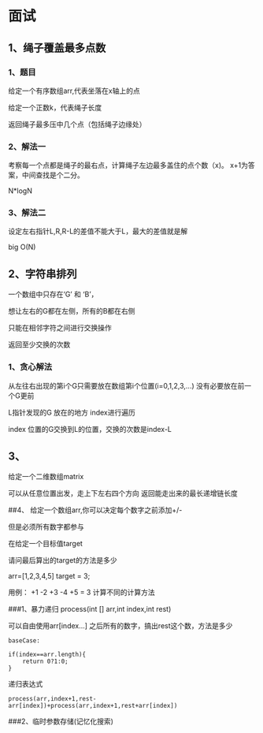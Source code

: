 # 面试

## 1、绳子覆盖最多点数

### 1、题目

给定一个有序数组arr,代表坐落在x轴上的点

给定一个正数k，代表绳子长度

返回绳子最多压中几个点（包括绳子边缘处）



### 2、解法一

考察每一个点都是绳子的最右点，计算绳子左边最多盖住的点个数（x)。 x+1为答案，中间查找是个二分。

N*logN



### 3、解法二

设定左右指针L,R,R-L的差值不能大于L，最大的差值就是解

big O(N)


## 2、字符串排列
一个数组中只存在‘G’ 和 ‘B’，

想让左右的G都在左侧，所有的B都在右侧

只能在相邻字符之间进行交换操作

返回至少交换的次数

### 1、贪心解法
从左往右出现的第i个G只需要放在数组第i个位置(i=0,1,2,3,...)
没有必要放在前一个G更前

L指针发现的G 放在的地方
index进行遍历

index 位置的G交换到L的位置，交换的次数是index-L

## 3、
给定一个二维数组matrix

可以从任意位置出发，走上下左右四个方向
返回能走出来的最长递增链长度


##4、
给定一个数组arr,你可以决定每个数字之前添加+/-

但是必须所有数字都参与

在给定一个目标值target

请问最后算出的target的方法是多少

arr=[1,2,3,4,5] target = 3;

用例：
+1 -2 +3 -4 +5 = 3
计算不同的计算方法

###1、暴力递归
process(int [] arr,int index,int rest)

可以自由使用arr[index...] 之后所有的数字，搞出rest这个数，方法是多少

    baseCase:

```
if(index==arr.length){
    return 0?1:0;
}
```

递归表达式

```process(arr,index+1,rest-arr[index])+process(arr,index+1,rest+arr[index])```

###2、临时参数存储(记忆化搜索)
































